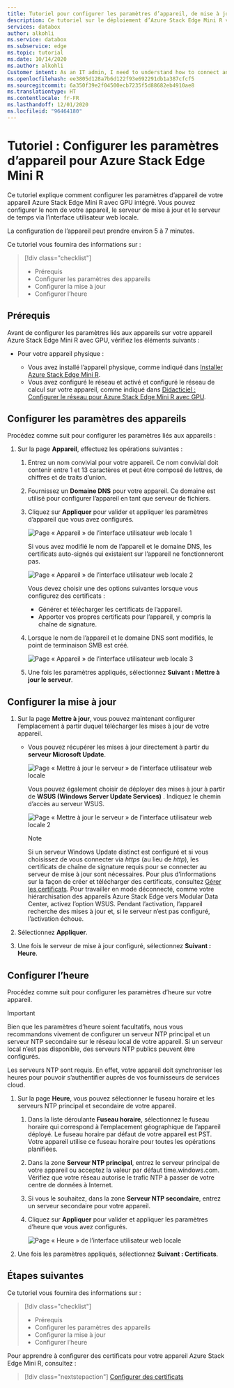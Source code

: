 ```yaml
---
title: Tutoriel pour configurer les paramètres d’appareil, de mise à jour et horaires d’un appareil Azure Stack Edge Mini R dans le portail Azure
description: Ce tutoriel sur le déploiement d’Azure Stack Edge Mini R vous apprend à configurer les paramètres d’appareil, de mise à jour et horaires de votre appareil physique.
services: databox
author: alkohli
ms.service: databox
ms.subservice: edge
ms.topic: tutorial
ms.date: 10/14/2020
ms.author: alkohli
Customer intent: As an IT admin, I need to understand how to connect and activate Azure Stack Edge Mini R  so I can use it to transfer data to Azure.
ms.openlocfilehash: ee3805d128a7b6d122f93e692291db1a387cfcf5
ms.sourcegitcommit: 6a350f39e2f04500ecb7235f5d88682eb4910ae8
ms.translationtype: HT
ms.contentlocale: fr-FR
ms.lasthandoff: 12/01/2020
ms.locfileid: "96464180"
---
```

# <a name="tutorial-configure-the-device-settings-for-azure-stack-edge-mini-r"></a>Tutoriel : Configurer les paramètres d’appareil pour Azure Stack Edge Mini R

Ce tutoriel explique comment configurer les paramètres d’appareil de votre appareil Azure Stack Edge Mini R avec GPU intégré. Vous pouvez configurer le nom de votre appareil, le serveur de mise à jour et le serveur de temps via l’interface utilisateur web locale.

La configuration de l’appareil peut prendre environ 5 à 7 minutes.

Ce tutoriel vous fournira des informations sur :

> [!div class="checklist"]
>
> * Prérequis
> * Configurer les paramètres des appareils
> * Configurer la mise à jour 
> * Configurer l’heure

## <a name="prerequisites"></a>Prérequis

Avant de configurer les paramètres liés aux appareils sur votre appareil Azure Stack Edge Mini R avec GPU, vérifiez les éléments suivants :

* Pour votre appareil physique :

    - Vous avez installé l’appareil physique, comme indiqué dans [Installer Azure Stack Edge Mini R](azure-stack-edge-mini-r-deploy-install.md).
    - Vous avez configuré le réseau et activé et configuré le réseau de calcul sur votre appareil, comme indiqué dans [Didacticiel : Configurer le réseau pour Azure Stack Edge Mini R avec GPU](azure-stack-edge-mini-r-deploy-configure-network-compute-web-proxy.md).


## <a name="configure-device-settings"></a>Configurer les paramètres des appareils

Procédez comme suit pour configurer les paramètres liés aux appareils :

1. Sur la page **Appareil**, effectuez les opérations suivantes :

    1. Entrez un nom convivial pour votre appareil. Ce nom convivial doit contenir entre 1 et 13 caractères et peut être composé de lettres, de chiffres et de traits d’union.

    2. Fournissez un **Domaine DNS** pour votre appareil. Ce domaine est utilisé pour configurer l’appareil en tant que serveur de fichiers.

    3. Cliquez sur **Appliquer** pour valider et appliquer les paramètres d’appareil que vous avez configurés.

        ![Page « Appareil » de l’interface utilisateur web locale 1](./media/azure-stack-edge-mini-r-deploy-set-up-device-update-time/set-up-device-1.png)

        Si vous avez modifié le nom de l’appareil et le domaine DNS, les certificats auto-signés qui existaient sur l’appareil ne fonctionneront pas. 

        ![Page « Appareil » de l’interface utilisateur web locale 2](./media/azure-stack-edge-mini-r-deploy-set-up-device-update-time/set-up-device-2.png)

        Vous devez choisir une des options suivantes lorsque vous configurez des certificats : 
        
        - Générer et télécharger les certificats de l’appareil. 
        - Apporter vos propres certificats pour l’appareil, y compris la chaîne de signature.
    

    4. Lorsque le nom de l’appareil et le domaine DNS sont modifiés, le point de terminaison SMB est créé.  

        ![Page « Appareil » de l’interface utilisateur web locale 3](./media/azure-stack-edge-mini-r-deploy-set-up-device-update-time/set-up-device-3.png)

    5. Une fois les paramètres appliqués, sélectionnez **Suivant : Mettre à jour le serveur**.


## <a name="configure-update"></a>Configurer la mise à jour

1. Sur la page **Mettre à jour**, vous pouvez maintenant configurer l’emplacement à partir duquel télécharger les mises à jour de votre appareil.  

    - Vous pouvez récupérer les mises à jour directement à partir du **serveur Microsoft Update**.

        ![Page « Mettre à jour le serveur » de l’interface utilisateur web locale](./media/azure-stack-edge-mini-r-deploy-set-up-device-update-time/update-server-1.png)

        Vous pouvez également choisir de déployer des mises à jour à partir de **WSUS (Windows Server Update Services)** . Indiquez le chemin d’accès au serveur WSUS.
        
        ![Page « Mettre à jour le serveur » de l’interface utilisateur web locale 2](./media/azure-stack-edge-mini-r-deploy-set-up-device-update-time/update-server-2.png)

        > [!NOTE] 
        > Si un serveur Windows Update distinct est configuré et si vous choisissez de vous connecter via *https* (au lieu de *http*), les certificats de chaîne de signature requis pour se connecter au serveur de mise à jour sont nécessaires. Pour plus d’informations sur la façon de créer et télécharger des certificats, consultez [Gérer les certificats](azure-stack-edge-j-series-manage-certificates.md). Pour travailler en mode déconnecté, comme votre hiérarchisation des appareils Azure Stack Edge vers Modular Data Center, activez l’option WSUS. Pendant l’activation, l’appareil recherche des mises à jour et, si le serveur n’est pas configuré, l’activation échoue. 

2. Sélectionnez **Appliquer**.
3. Une fois le serveur de mise à jour configuré, sélectionnez **Suivant : Heure**.
    

## <a name="configure-time"></a>Configurer l’heure

Procédez comme suit pour configurer les paramètres d’heure sur votre appareil. 

> [!IMPORTANT]
> Bien que les paramètres d’heure soient facultatifs, nous vous recommandons vivement de configurer un serveur NTP principal et un serveur NTP secondaire sur le réseau local de votre appareil. Si un serveur local n’est pas disponible, des serveurs NTP publics peuvent être configurés.

Les serveurs NTP sont requis. En effet, votre appareil doit synchroniser les heures pour pouvoir s’authentifier auprès de vos fournisseurs de services cloud.

1. Sur la page **Heure**, vous pouvez sélectionner le fuseau horaire et les serveurs NTP principal et secondaire de votre appareil.  
    
    1. Dans la liste déroulante **Fuseau horaire**, sélectionnez le fuseau horaire qui correspond à l’emplacement géographique de l’appareil déployé.
        Le fuseau horaire par défaut de votre appareil est PST. Votre appareil utilise ce fuseau horaire pour toutes les opérations planifiées.

    2. Dans la zone **Serveur NTP principal**, entrez le serveur principal de votre appareil ou acceptez la valeur par défaut time.windows.com.  
        Vérifiez que votre réseau autorise le trafic NTP à passer de votre centre de données à Internet.

    3. Si vous le souhaitez, dans la zone **Serveur NTP secondaire**, entrez un serveur secondaire pour votre appareil.

    4. Cliquez sur **Appliquer** pour valider et appliquer les paramètres d’heure que vous avez configurés.

        ![Page « Heure » de l’interface utilisateur web locale](./media/azure-stack-edge-mini-r-deploy-set-up-device-update-time/time-settings-1.png)

2. Une fois les paramètres appliqués, sélectionnez **Suivant : Certificats**.


## <a name="next-steps"></a>Étapes suivantes

Ce tutoriel vous fournira des informations sur :

> [!div class="checklist"]
>
> * Prérequis
> * Configurer les paramètres des appareils
> * Configurer la mise à jour 
> * Configurer l’heure

Pour apprendre à configurer des certificats pour votre appareil Azure Stack Edge Mini R, consultez :

> [!div class="nextstepaction"]
> [Configurer des certificats](./azure-stack-edge-mini-r-deploy-configure-certificates-vpn-encryption.md)
